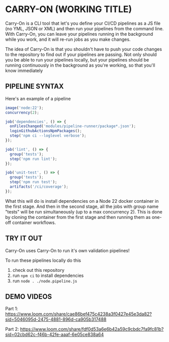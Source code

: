 # CARRY-ON (WORKING TITLE)

Carry-On is a CLI tool that let's you define your CI/CD pipelines as a JS file (no YML, JSON or XML) and then run your pipelines from the command line. With Carry-On, you can leave your pipelines running in the background while you work, and it will re-run jobs as you make changes.  

The idea of Carry-On is that you shouldn't have to push your code changes to the repository to find out if your pipelines are passing. Not only should you be able to run your pipelines locally, but your pipelines should be running continuously in the background as you're working, so that you'll know immediately 

## PIPELINE SYNTAX

Here's an example of a pipeline

```javascript
image('node:22');
concurrency(2);

job('dependencies', () => {
  onFilesChanged('modules/pipeline-runner/package*.json');
  loginGithubActionsNpmPackages();
  step('npm ci --loglevel verbose');
});

job('lint', () => {
  group('tests');
  step('npm run lint');
});

job('unit-test', () => {
  group('tests');
  step('npm run test');
  artifacts('/ci/coverage');
});
```

What this will do is install dependencies on a Node 22 docker container in the first stage. And then in the second stage, all the jobs with group name "tests" will be run simultaneously (up to a max concurrency 2). This is done by cloning the container from the first stage and then running them as one-off container workflows.

## TRY IT OUT

Carry-On uses Carry-On to run it's own validation pipelines!

To run these pipelines locally do this
1) check out this repository
2) run `npm ci` to install dependencies
3) run `node . ./node.pipeline.js`

## DEMO VIDEOS

Part 1: https://www.loom.com/share/cae86bef475c4238a3f0427e45e3da82?sid=5046095d-2475-4881-896d-ca905b317488

Part 2: https://www.loom.com/share/fdf0d53a6e6b42a59c9cbdc7fa9fc81b?sid=02cbd62c-f46b-42fe-aaaf-6e05ce838a64